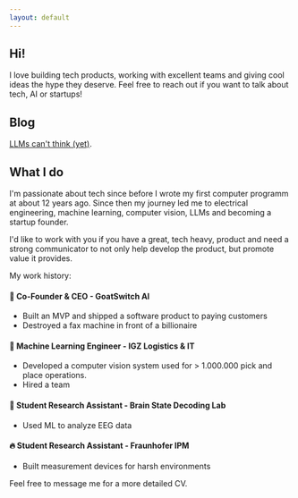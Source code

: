 ```yaml
---
layout: default
---
```


## Hi!
I love building tech products, working with excellent teams and giving cool ideas the hype they deserve.
Feel free to reach out if you want to talk about tech, AI or startups!


## Blog
[LLMs can't think (yet)](./blog/llms_cant_think.md).

## What I do
I'm passionate about tech since before I wrote my first computer programm at about 12 years ago. Since then my journey led me to electrical engineering, machine learning, computer vision, LLMs and becoming a startup founder.

I'd like to work with you if you have a great, tech heavy, product and need a strong communicator to not only help develop the product, but promote value it provides.

My work history:
#### 🐐 Co-Founder & CEO - GoatSwitch AI
- Built an MVP and shipped a software product to paying customers
- Destroyed a fax machine in front of a billionaire

#### 🦾 Machine Learning Engineer - IGZ Logistics & IT
- Developed a computer vision system used for > 1.000.000 pick and place operations.
- Hired a team

#### 🧠 Student Research Assistant - Brain State Decoding Lab
- Used ML to analyze EEG data

#### 🔥 Student Research Assistant - Fraunhofer IPM
- Built measurement devices for harsh environments

Feel free to message me for a more detailed CV.
